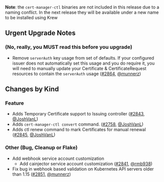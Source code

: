 **Note**: the `cert-manager-ctl` binaries are not included in this release due to a naming conflict. In the next release they will be available under a new name to be installed using Krew

## Urgent Upgrade Notes

### (No, really, you MUST read this before you upgrade)

- Remove `serverAuth` key usage from set of defaults. If your configured issuer does not automatically set this usage and you do require it, you will need to manually update your Certificate & CertificateRequest resources to contain the `serverAuth` usage ([#2864](https://github.com/jetstack/cert-manager/pull/2864), [@munnerz](https://github.com/munnerz))

## Changes by Kind

### Feature

- Adds Temporary Certificate support to Issuing controller ([#2843](https://github.com/jetstack/cert-manager/pull/2843), [@JoshVanL](https://github.com/JoshVanL))
- Adds `cert-manager-ctl convert` command. ([#2758](https://github.com/jetstack/cert-manager/pull/2758), [@JoshVanL](https://github.com/JoshVanL))
- Adds ctl renew command to mark Certificates for manual renewal ([#2845](https://github.com/jetstack/cert-manager/pull/2845), [@JoshVanL](https://github.com/JoshVanL))

### Other (Bug, Cleanup or Flake)

- Add webhook service account customization
  - Add cainjector service account customization ([#2841](https://github.com/jetstack/cert-manager/pull/2841), [@rmb938](https://github.com/rmb938))
- Fix bug in webhook based validation on Kubernetes API servers older than 1.15 ([#2851](https://github.com/jetstack/cert-manager/pull/2851), [@munnerz](https://github.com/munnerz))
